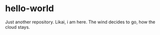 # hello-world
Just another repository.
Likai, i am here. The wind decides to go, how the cloud stays.

